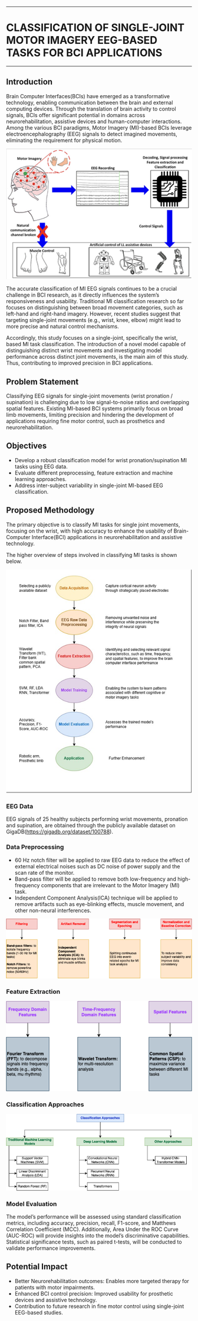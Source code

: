 ___
# CLASSIFICATION OF SINGLE-JOINT MOTOR IMAGERY EEG-BASED TASKS FOR BCI APPLICATIONS
___

## Introduction

Brain Computer Interfaces(BCIs) have emerged as a transformative technology, enabling communication between the brain and external computing devices. Through the translation of brain activity to control signals, BCIs offer significant potential in domains across neurorehabilitation, assistive devices and human-computer interactions. Among the various BCI paradigms, Motor Imagery (MI)-based BCIs leverage electroencephalography (EEG) signals to detect imagined movements, eliminating the requirement for physical motion. 

![MI in BCI Applications](docs/images/MI_BCI.png)

The accurate classification of MI EEG signals continues to be a crucial challenge in BCI research, as it directly influences the system’s responsiveness and usability. Traditional MI classification research so far focuses on distinguishing between broad movement categories, such as left-hand and right-hand imagery. However, recent studies suggest that targeting single-joint movements (e.g., wrist, knee, elbow) might lead to more precise and natural control mechanisms.

Accordingly, this study focuses on a single-joint, specifically the wrist, based MI task classification. The introduction of a novel model capable of distinguishing distinct wrist movements and investigating model performance across distinct joint movements, is the main aim of this study. Thus, contributing to improved precision in BCI applications.

## Problem Statement

Classifying EEG signals for single-joint movements (wrist pronation / supination) is challenging due to low signal-to-noise ratios and overlapping spatial features. Existing MI-based BCI systems primarily focus on broad limb movements, limiting precision and hindering the development of applications requiring fine motor control, such as prosthetics and neurorehabilitation.

## Objectives

- Develop a robust classification model for wrist pronation/supination MI tasks using EEG data.
- Evaluate different preprocessing, feature extraction and machine learning approaches.
- Address inter-subject variability in single-joint MI-based EEG classification.

## Proposed Methodology

The primary objective is to classify MI tasks for single joint movements, focusing on the wrist, with high accuracy to enhance the usability of Brain-Computer Interface(BCI) applications in neurorehabilitation and assistive technology. 

The higher overview of steps involved in classifying MI tasks is shown below. 

![Proposed Approach](docs/images/Propossed_Approach.jpg)

### EEG Data
EEG signals of 25 healthy subjects performing wrist movements, pronation and supination, are obtained through the publicly available dataset on GigaDB(https://gigadb.org/dataset/100788). 

### Data Preprocessing
- 60 Hz notch filter will be applied to raw EEG data to reduce the effect of external electrical noises such as DC noise of power supply and the scan rate of the monitor. 
- Band-pass filter will be applied to remove both low-frequency and high-frequency components that are irrelevant to the Motor Imagery (MI) task.
- Independent Component Analysis(ICA) technique will be applied to remove artifacts such as eye-blinking effects, muscle movement, and other non-neural interferences.

![Preprocessing Techniques](docs/images/Preprocessing.png)

### Feature Extraction

![Feature Extraction](docs/images/FeatureExtraction.png)

### Classification Approaches

![Classification](docs/images/ClassificationMethods.png)

### Model Evaluation
The model’s performance will be assessed using standard classification metrics,
including accuracy, precision, recall, F1-score, and Matthews Correlation Coefficient
(MCC). Additionally, Area Under the ROC Curve (AUC-ROC) will provide insights
into the model’s discriminative capabilities. Statistical significance tests, such as
paired t-tests, will be conducted to validate performance improvements.

## Potential Impact

- Better Neurorehabilitation outcomes: Enables more targeted therapy for patients with motor impairments.
- Enhanced BCI control precision: Improved usability for prosthetic devices and assistive technology.
- Contribution to future research in fine motor control using single-joint EEG-based studies.
